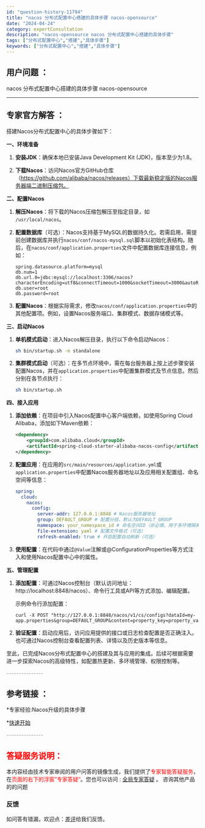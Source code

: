 ```yaml
---
id: "question-history-11794"
title: "nacos 分布式配置中心搭建的具体步骤 nacos-opensource"
date: "2024-04-24"
category: expertConsultation
description: "nacos-opensource nacos 分布式配置中心搭建的具体步骤"
tags: ["分布式配置中心","搭建","具体步骤"]
keywords: ["分布式配置中心","搭建","具体步骤"]
---
```


## 用户问题 ： 
 nacos 分布式配置中心搭建的具体步骤
 nacos-opensource 

---------------
## 专家官方解答 ：

搭建Nacos分布式配置中心的具体步骤如下：

**一、环境准备**

1. **安装JDK**：确保本地已安装Java Development Kit (JDK)，版本至少为1.8。

2. **下载Nacos**：访问Nacos官方GitHub仓库（https://github.com/alibaba/nacos/releases）下载最新稳定版的Nacos服务器端二进制压缩包。

**二、配置Nacos**

1. **解压Nacos**：将下载的Nacos压缩包解压至指定目录，如 `/usr/local/nacos`。

2. **配置数据库**（可选）：Nacos支持基于MySQL的数据持久化。若需启用，需提前创建数据库并执行`nacos/conf/nacos-mysql.sql`脚本以初始化表结构。随后，在`nacos/conf/application.properties`文件中配置数据库连接信息，例如：

   ```properties
   spring.datasource.platform=mysql
   db.num=1
   db.url.0=jdbc:mysql://localhost:3306/nacos?characterEncoding=utf8&connectTimeout=1000&socketTimeout=3000&autoReconnect=true
   db.user=root
   db.password=root
   ```

3. **配置Nacos**：根据实际需求，修改`nacos/conf/application.properties`中的其他配置项。例如，设置Nacos服务端口、集群模式、数据存储模式等。

**三、启动Nacos**

1. **单机模式启动**：进入Nacos解压目录，执行以下命令启动Nacos：

   ```bash
   sh bin/startup.sh -m standalone
   ```

2. **集群模式启动**（可选）：在多节点环境中，需在每台服务器上按上述步骤安装配置Nacos，并在`application.properties`中配置集群模式及节点信息。然后分别在各节点执行：

   ```bash
   sh bin/startup.sh
   ```

**四、接入应用**

1. **添加依赖**：在项目中引入Nacos配置中心客户端依赖，如使用Spring Cloud Alibaba，添加如下Maven依赖：

   ```xml
   <dependency>
       <groupId>com.alibaba.cloud</groupId>
       <artifactId>spring-cloud-starter-alibaba-nacos-config</artifactId>
   </dependency>
   ```

2. **配置应用**：在应用的`src/main/resources/application.yml`或`application.properties`中配置Nacos服务器地址以及应用相关配置组、命名空间等信息：

   ```yaml
   spring:
     cloud:
       nacos:
         config:
           server-addr: 127.0.0.1:8848 # Nacos服务器地址
           group: DEFAULT_GROUP # 配置分组，默认为DEFAULT_GROUP
           namespace: your_namespace_id # 命名空间ID（非必填，用于多环境隔离）
           file-extension: yaml # 配置文件格式（可选）
           refresh-enabled: true # 开启配置自动刷新（可选）
   ```

3. **使用配置**：在代码中通过`@Value`注解或@ConfigurationProperties等方式注入和使用Nacos配置中心中的属性。

**五、管理配置**

1. **添加配置**：可通过Nacos控制台（默认访问地址：http://localhost:8848/nacos）、命令行工具或API等方式添加、编辑配置。

   示例命令行添加配置：

   ```shell
   curl -X POST "http://127.0.0.1:8848/nacos/v1/cs/configs?dataId=my-app.properties&group=DEFAULT_GROUP&content=property_key=property_value"
   ```

2. **验证配置**：启动应用后，访问应用提供的接口或日志检查配置是否正确注入。也可通过Nacos控制台查看配置列表、详情以及历史版本等信息。

至此，已完成Nacos分布式配置中心的搭建及其与应用的集成。后续可根据需要进一步探索Nacos的高级特性，如配置热更新、多环境管理、权限控制等。


<font color="#949494">---------------</font> 


## 参考链接 ：

*专家经验:Nacos升级的具体步骤 
 
 *[快速开始](https://github.com/spring-cloud-alibaba-group/spring-cloud-alibaba-group.github.io/tree/master/i18n/zh-cn/docusaurus-plugin-content-docs/current/user-guide/nacos/quick-start.md)


 <font color="#949494">---------------</font> 
 


## <font color="#FF0000">答疑服务说明：</font> 

本内容经由技术专家审阅的用户问答的镜像生成，我们提供了<font color="#FF0000">专家智能答疑服务</font>，在<font color="#FF0000">页面的右下的浮窗”专家答疑“</font>。您也可以访问 : [全局专家答疑](https://opensource.alibaba.com/chatBot) 。 咨询其他产品的的问题

### 反馈
如问答有错漏，欢迎点：[差评](https://ai.nacos.io/user/feedbackByEnhancerGradePOJOID?enhancerGradePOJOId=11801)给我们反馈。
